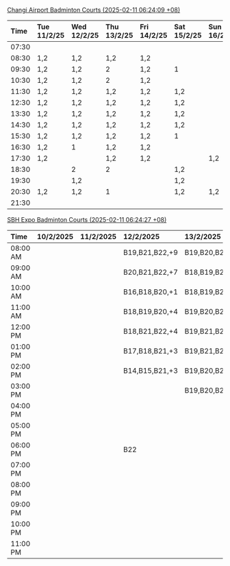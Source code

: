 [Changi Airport Badminton Courts (2025-02-11 06:24:09 +08)](https://www.carc.org.sg/FacilityBooking.aspx)

| Time   | Tue 11/2/25   | Wed 12/2/25   | Thu 13/2/25   | Fri 14/2/25   | Sat 15/2/25   | Sun 16/2/25   | Mon 17/2/25   |
|:-------|:--------------|:--------------|:--------------|:--------------|:--------------|:--------------|:--------------|
| 07:30  |               |               |               |               |               |               |               |
| 08:30  | 1,2           | 1,2           | 1,2           | 1,2           |               |               | 1,2           |
| 09:30  | 1,2           | 1,2           | 2             | 1,2           | 1             |               | 1,2           |
| 10:30  | 1,2           | 1,2           | 2             | 1,2           |               |               | 1,2           |
| 11:30  | 1,2           | 1,2           | 1,2           | 1,2           | 1,2           |               | 1,2           |
| 12:30  | 1,2           | 1,2           | 1,2           | 1,2           | 1,2           |               | 1,2           |
| 13:30  | 1,2           | 1,2           | 1,2           | 1,2           | 1,2           |               | 1,2           |
| 14:30  | 1,2           | 1,2           | 1,2           | 1,2           | 1,2           |               | 1,2           |
| 15:30  | 1,2           | 1,2           | 1,2           | 1,2           | 1             |               | 1,2           |
| 16:30  | 1,2           | 1             | 1,2           | 1,2           |               |               | 1,2           |
| 17:30  | 1,2           |               | 1,2           | 1,2           |               | 1,2           | 1,2           |
| 18:30  |               | 2             | 2             |               | 1,2           |               | 1,2           |
| 19:30  |               | 1,2           |               |               | 1,2           |               | 1,2           |
| 20:30  | 1,2           | 1,2           | 1             |               | 1,2           | 1,2           | 1,2           |
| 21:30  |               |               |               |               |               |               |               |

[SBH Expo Badminton Courts (2025-02-11 06:24:27 +08)](https://singaporebadmintonhall.getomnify.com/widgets/O3MRKGBH359GA55KHMG1RD)

| Time     | 10/2/2025   | 11/2/2025   | 12/2/2025      | 13/2/2025      | 14/2/2025      | 15/2/2025      | 16/2/2025      |
|:---------|:------------|:------------|:---------------|:---------------|:---------------|:---------------|:---------------|
| 08:00 AM |             |             | B19,B21,B22,+9 | B19,B20,B22,+7 | B19,B21,B22,+9 | B15,B16,B17,+4 |                |
| 09:00 AM |             |             | B20,B21,B22,+7 | B18,B19,B20,+7 | B20,B21,B22,+7 | B15,B16,B17,+4 |                |
| 10:00 AM |             |             | B16,B18,B20,+1 | B18,B19,B20,+4 | B18,B20,B21,+6 | B16,B19,B20,+4 |                |
| 11:00 AM |             |             | B18,B19,B20,+4 | B19,B20,B22,+5 | B19,B20,B21,+8 | B16,B19,B20,+4 |                |
| 12:00 PM |             |             | B18,B21,B22,+4 | B19,B21,B22,+9 | B19,B21,B22,+9 | B19,B21,B22,+8 |                |
| 01:00 PM |             |             | B17,B18,B21,+3 | B19,B21,B22,+9 | B19,B21,B22,+8 | B19,B21,B22,+8 |                |
| 02:00 PM |             |             | B14,B15,B21,+3 | B19,B20,B21,+8 | B19,B20,B21,+4 | B19,B21,B22,+6 |                |
| 03:00 PM |             |             |                | B19,B20,B21,+3 | B19,B20,B21,+3 |                |                |
| 04:00 PM |             |             |                |                |                |                |                |
| 05:00 PM |             |             |                |                |                |                |                |
| 06:00 PM |             |             | B22            |                |                |                |                |
| 07:00 PM |             |             |                |                |                |                |                |
| 08:00 PM |             |             |                |                |                |                |                |
| 09:00 PM |             |             |                |                |                |                |                |
| 10:00 PM |             |             |                |                |                | B19,B20,B22,+8 | B18,B21,B22,+3 |
| 11:00 PM |             |             |                |                |                | B19,B20,B22,+8 | B18,B21,B22,+3 |

